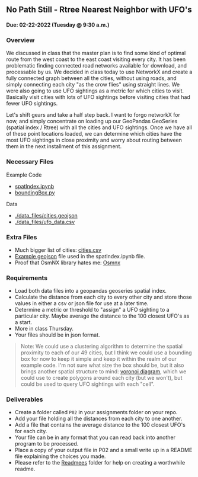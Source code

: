 ## No Path Still - Rtree Nearest Neighbor with UFO's
#### Due: 02-22-2022 (Tuesday @ 9:30 a.m.)

### Overview

We discussed in class that the master plan is to find some kind of optimal route from the west coast to the east coast visiting every city. It has been problematic finding connected road networks available for download, and processable by us. We decided in class today to use NetworkX and create a fully connected graph between all the cities, without using roads, and simply connecting each city "as the crow flies" using straight lines. We were also going to use UFO sightings as a metric for which cities to visit. Basically visit cities with lots of UFO sightings before visiting cities that had fewer UFO sightings. 

Let's shift gears and take a half step back. I want to forgo networkX for now, and simply concentrate on loading up our GeoPandas GeoSeries (spatial index / Rtree) with all the cities and UFO sightings. Once we have all of these point locations loaded, we can determine which cities have the most UFO sightings in close proximity and worry about routing between them in the next installment of this assignment. 

### Necessary Files 

Example Code
- [spatIndex.ipynb](spatIndex.ipynb)  
- [boundingBox.py](boundingBox.py) 

Data
- [./data_files/cities.geojson](data_files/cities.geojson)
- [./data_files/ufo_data.csv](data_files/ufo_data.csv)

### Extra Files

- Much bigger list of cities: [cities.csv](data_files/cities.csv) 
- [Example geojson](data_files/example.geojson) file used in the spatIndex.ipynb file.
- Proof that OsmNX library hates me: [Osmnx](osmnxExample.ipynb)

### Requirements

- Load both data files into a geopandas geoseries spatial index. 
- Calculate the distance from each city to every other city and store those values in either a csv or json file for use at a later time.
- Determine a metric or threshold to "assign" a UFO sighting to a particular city. Maybe average the distance to the 100 closest UFO's as a start.
- More in class Thursday.
- Your files should be in json format.


> Note: We could use a clustering algorithm to determine the spatial proximity to each of our 49 cities, but I think we could use a bounding box for now to keep it simple and keep it within the realm of our example code. I'm not sure what size the box should be, but it also brings another spatial structure to mind: [voronoi diagram](https://en.wikipedia.org/wiki/Voronoi_diagram), which we could use to create polygons around each city (but we won't), but could be used to query UFO sightings with each "cell".  

### Deliverables

- Create a folder called `P02` in your assignments folder on your repo.
- Add your file holding all the distances from each city to one another.
- Add a file that contains the average distance to the 100 closest UFO's for each city.
- Your file can be in any format that you can read back into another program to be processed.
- Place a copy of your output file in P02 and a small write up in a README file explaining the choices you made. 
- Please refer to the [Readmees](../../Resources/02-Readmees/README.md) folder for help on creating a worthwhile readme.
